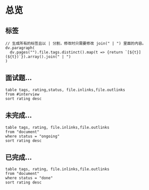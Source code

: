 # 总览

## 标签

```dataviewjs
// 生成所有的标签且以 | 分割，修改时只需要修改 join(" | ") 里面的内容。
dv.paragraph(
  dv.pages("").file.tags.distinct().map(t => {return `[${t}](${t})`}).array().join(" | ")
)
```


## 面试题...

```dataview
table tags, rating,status, file.inlinks,file.outlinks
from #interview
sort rating desc
```


## 未完成...

```dataview
table tags, rating, file.inlinks,file.outlinks
from "document"
where status = "ongoing"
sort rating desc
```


## 已完成...

```dataview
table tags, rating, file.inlinks,file.outlinks
from "document"
where status = "done"
sort rating desc
```

